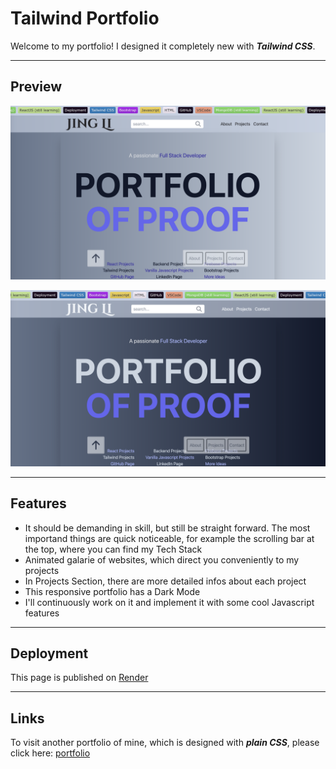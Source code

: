# Tailwind Portfolio
Welcome to my portfolio! I designed it completely new with ***Tailwind CSS***.

---
## Preview
![lightmode](view/view_lightmode.png)

![darkmode](view/view_darkmode.png)

---
## Features
- It should be demanding in skill, but still be straight forward. The most importand things are quick noticeable, for example the scrolling bar at the top, where you can find my Tech Stack
- Animated galarie of websites, which direct you conveniently to my projects
- In Projects Section, there are more detailed infos about each project
- This responsive portfolio has a Dark Mode
- I'll continuously work on it and implement it with some cool Javascript features
  
---
## Deployment
This page is published on [Render](https://render.com/)

---
## Links
To visit another portfolio of mine, which is designed with ***plain CSS***, please click here:  [portfolio](https://jili0.me/portfolio/)
